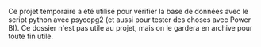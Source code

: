 Ce projet temporaire a été utilisé pour vérifier la base de données avec le script python avec psycopg2 (et aussi pour tester des choses avec Power BI).
Ce dossier n'est pas utile au projet, mais on le gardera en archive pour toute fin utile.
